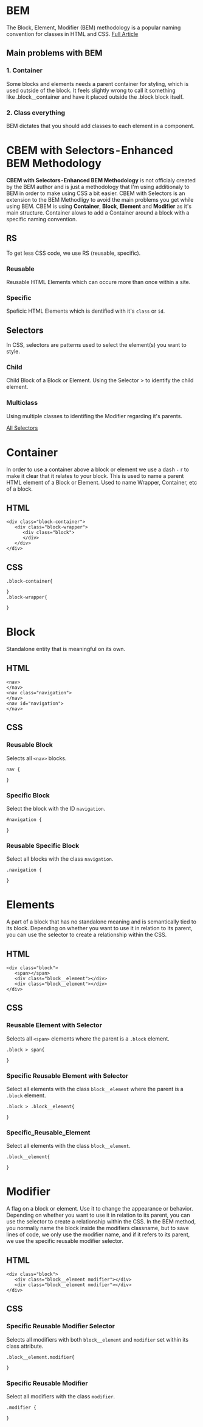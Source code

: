 # BEM #
The Block, Element, Modifier (BEM) methodology is a popular naming convention for classes in HTML and CSS. [Full Article](https://blog.yanis.work/block-element-modifier-bem-css-methodology-df9db9771c6f)
## Main problems with BEM ##
### 1. Container ###
Some blocks and elements needs a parent container for styling, which is used outside of the block. It feels slightly wrong to call it something like .block__container and have it placed outside the .block block itself.
### 2. Class everything ###
BEM dictates that you should add classes to each element in a component. 

# CBEM with Selectors - Enhanced BEM Methodology #
**CBEM with Selectors - Enhanced BEM Methodology** is not officialy created by the BEM author and is just a methodology that I'm using additionaly to BEM in order to make using CSS a bit easier.
CBEM with Selectors is an extension to the BEM Methodligy to avoid the main problems you get while using BEM. CBEM is using **Container**, **Block**, **Element** and **Modifier** as it's main structure. Container alows to add a Container around a block with a specific naming convention. 
## RS ##
To get less CSS code, we use RS (reusable, specific).
### Reusable ####
Reusable HTML Elements which can occure more than once within a site. 
### Specific ###
Speficic HTML Elements which is dentified with it's `class` or `id`.

## Selectors ##
In CSS, selectors are patterns used to select the element(s) you want to style. 
### Child ###
Child Block of a Block or Element. Using the Selector > to identify the child element. 
### Multiclass ###
Using multiple classes to identifing the Modifier regarding it's parents.

[All Selectors](https://www.w3schools.com/cssref/css_selectors.asp)

# Container #
In order to use a container above a block or element we use a dash `-` r to make it clear that it relates to your block. This is used to name a parent HTML element of a Block or Element. Used to name Wrapper, Container, etc of a block.
## HTML ##
```
<div class="block-container">
   <div class="block-wrapper">
      <div class="block">
      </div>
   </div>
</div>
```
## CSS ##
```
.block-container{

}
.block-wrapper{

}
```
# Block #
Standalone entity that is meaningful on its own. 

## HTML ##
```
<nav>
</nav>
<nav class="navigation">
</nav>
<nav id="navigation">
</nav>
```
## CSS ##

### Reusable Block ###
Selects all `<nav>` blocks.
```
nav {
  
}
```
### Specific Block ###
Select the block with the ID `navigation`.
```
#navigation {
  
}
```
### Reusable Specific Block ###
Select all blocks with the class `navigation`.
```
.navigation {
  
}
```
# Elements #
A part of a block that has no standalone meaning and is semantically tied to its block. Depending on whether you want to use it in relation to its parent, you can use the selector to create a relationship within the CSS.

## HTML ## 
```
<div class="block">
   <span></span>
   <div class="block__element"></div> 
   <div class="block__element"></div>
</div>
```
##  CSS ##
###  Reusable Element with Selector ###
Selects all `<span>` elements where the parent is a `.block` element.
```
.block > span{
   
}
```
### Specific Reusable Element with Selector ###
Select all elements with the class `block__element` where the parent is a `.block` element.
```
.block > .block__element{
   
}
```
### Specific_Reusable_Element ###
Select all elements with the class `block__element`.
```
.block__element{

}
```
# Modifier #
A flag on a block or element. Use it to change the appearance or behavior. Depending on whether you want to use it in relation to its parent, you can use the selector to create a relationship within the CSS. In the BEM method, you normally name the block inside the modifiers classname, but to save lines of code, we only use the modifier name, and if it refers to its parent, we use the specific reusable modifier selector.

## HTML ##
```
<div class="block">
   <div class="block__element modifier"></div>
   <div class="block__element modifier"></div>
</div>
```
## CSS ##
### Specific Reusable Modifier Selector ###
Selects all modifiers with both `block__element` and `modifier` set within its class attribute.
```
.block__element.modifier{

}
```
### Specific Reusable Modifier ### 
Select all modifiers with the class `modifier`.
```
.modifier {

}
```
